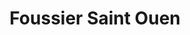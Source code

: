 ---
title: "Foussier Saint Ouen"
url: /saint-ouen-laumone/foussier-saint-ouen/
shop: matériel informatique
---